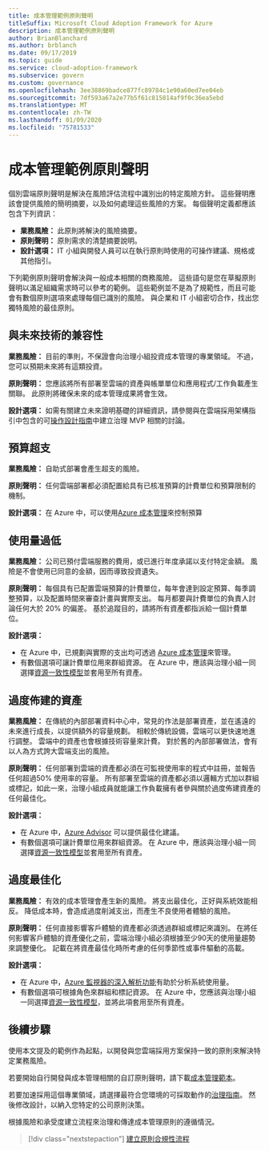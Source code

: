 ```yaml
---
title: 成本管理範例原則聲明
titleSuffix: Microsoft Cloud Adoption Framework for Azure
description: 成本管理範例原則聲明
author: BrianBlanchard
ms.author: brblanch
ms.date: 09/17/2019
ms.topic: guide
ms.service: cloud-adoption-framework
ms.subservice: govern
ms.custom: governance
ms.openlocfilehash: 3ee38869badce877fc89784c1e90a60ed7ee04eb
ms.sourcegitcommit: 7df593a67a2e77b5f61c815814af9f0c36ea5ebd
ms.translationtype: MT
ms.contentlocale: zh-TW
ms.lasthandoff: 01/09/2020
ms.locfileid: "75781533"
---
```

# <a name="cost-management-sample-policy-statements"></a>成本管理範例原則聲明

個別雲端原則聲明是解決在風險評估流程中識別出的特定風險方針。 這些聲明應該會提供風險的簡明摘要，以及如何處理這些風險的方案。 每個聲明定義都應該包含下列資訊：

- **業務風險：** 此原則將解決的風險摘要。
- **原則聲明：** 原則需求的清楚摘要說明。
- **設計選項：** IT 小組與開發人員可以在執行原則時使用的可操作建議、規格或其他指引。

下列範例原則聲明會解決與一般成本相關的商務風險。 這些語句是您在草擬原則聲明以滿足組織需求時可以參考的範例。 這些範例並不是為了規範性，而且可能會有數個原則選項來處理每個已識別的風險。 與企業和 IT 小組密切合作，找出您獨特風險的最佳原則。

## <a name="future-proofing"></a>與未來技術的兼容性

**業務風險：** 目前的準則，不保證會向治理小組投資成本管理的專業領域。 不過，您可以預期未來將有這類投資。

**原則聲明：** 您應該將所有部署至雲端的資產與帳單單位和應用程式/工作負載產生關聯。 此原則將確保未來的成本管理成果將會生效。

**設計選項：** 如需有關建立未來證明基礎的詳細資訊，請參閱與在雲端採用架構指引中包含的可[操作設計指南](../guides/index.md)中建立治理 MVP 相關的討論。

## <a name="budget-overruns"></a>預算超支

**業務風險：** 自助式部署會產生超支的風險。

**原則聲明：** 任何雲端部署都必須配置給具有已核准預算的計費單位和預算限制的機制。

**設計選項：** 在 Azure 中，可以使用[Azure 成本管理](https://docs.microsoft.com/azure/cost-management/manage-budgets)來控制預算

## <a name="underutilization"></a>使用量過低

**業務風險：** 公司已預付雲端服務的費用，或已進行年度承諾以支付特定金額。 風險是不會使用已同意的金額，因而導致投資遺失。

**原則聲明：** 每個具有已配置雲端預算的計費單位，每年會達到設定預算、每季調整預算，以及配置時間來審查計畫與實際支出。 每月都要與計費單位的負責人討論任何大於 20% 的偏差。 基於追蹤目的，請將所有資產都指派給一個計費單位。

**設計選項：**

- 在 Azure 中，已規劃與實際的支出均可透過 [Azure 成本管理](https://docs.microsoft.com/azure/cost-management/quick-acm-cost-analysis)來管理。
- 有數個選項可讓計費單位用來群組資源。 在 Azure 中，應該與治理小組一同選擇[資源一致性模型](../../decision-guides/resource-consistency/index.md)並套用至所有資產。

## <a name="overprovisioned-assets"></a>過度佈建的資產

**業務風險：** 在傳統的內部部署資料中心中，常見的作法是部署資產，並在遙遠的未來進行成長，以提供額外的容量規劃。 相較於傳統設備，雲端可以更快速地進行調整。 雲端中的資產也會根據技術容量來計費。 對於舊的內部部署做法，會有以人為方式誇大雲端支出的風險。

**原則聲明：** 任何部署到雲端的資產都必須在可監視使用率的程式中註冊，並報告任何超過50% 使用率的容量。 所有部署至雲端的資產都必須以邏輯方式加以群組或標記，如此一來，治理小組成員就能讓工作負載擁有者參與關於過度佈建資產的任何最佳化。

**設計選項：**

- 在 Azure 中，[Azure Advisor](https://docs.microsoft.com/azure/advisor/advisor-cost-recommendations) 可以提供最佳化建議。
- 有數個選項可讓計費單位用來群組資源。 在 Azure 中，應該與治理小組一同選擇[資源一致性模型](../../decision-guides/resource-consistency/index.md)並套用至所有資產。

## <a name="overoptimization"></a>過度最佳化

**業務風險：** 有效的成本管理會產生新的風險。 將支出最佳化，正好與系統效能相反。 降低成本時，會造成過度削減支出，而產生不良使用者體驗的風險。

**原則聲明：** 任何直接影響客戶體驗的資產都必須透過群組或標記來識別。 在將任何影響客戶體驗的資產優化之前，雲端治理小組必須根據至少90天的使用量趨勢來調整優化。 記載在將資產最佳化時所考慮的任何季節性或事件驅動的高載。

**設計選項：**

- 在 Azure 中，[Azure 監視器的深入解析功能](https://docs.microsoft.com/azure/azure-monitor/insights/vminsights-performance)有助於分析系統使用量。
- 有數個選項可根據角色來群組和標記資源。 在 Azure 中，您應該與治理小組一同選擇[資源一致性模型](../../decision-guides/resource-consistency/index.md)，並將此項套用至所有資產。

## <a name="next-steps"></a>後續步驟

使用本文提及的範例作為起點，以開發與您雲端採用方案保持一致的原則來解決特定業務風險。

若要開始自行開發與成本管理相關的自訂原則聲明，請下載[成本管理範本](./template.md)。

若要加速採用這個專業領域，請選擇最符合您環境的可採取動作的[治理指南](../guides/index.md)。 然後修改設計，以納入您特定的公司原則決策。

根據風險和承受度建立流程來治理和傳達成本管理原則的遵循情況。

> [!div class="nextstepaction"]
> [建立原則合規性流程](./compliance-processes.md)
